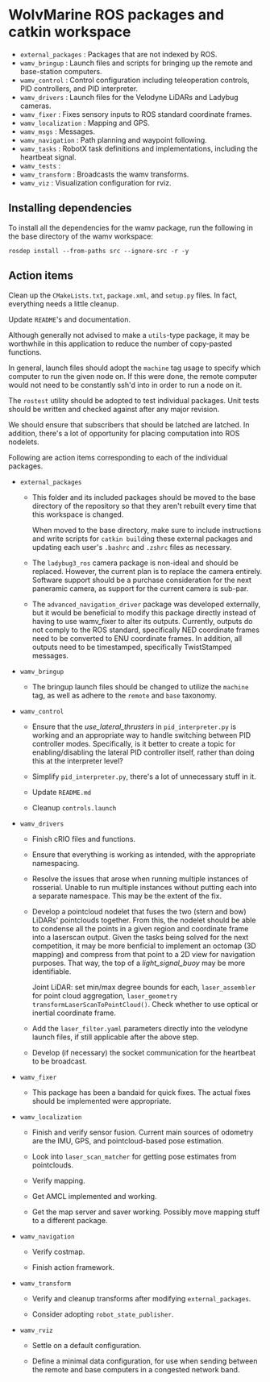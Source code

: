 # WolvMarine ROS packages and catkin workspace

- `external_packages` : Packages that are not indexed by ROS.
- `wamv_bringup` : Launch files and scripts for bringing up the remote and
  base-station computers.
- `wamv_control` : Control configuration including teleoperation controls, PID
  controllers, and PID interpreter.
- `wamv_drivers` : Launch files for the Velodyne LiDARs and Ladybug cameras.
- `wamv_fixer` : Fixes sensory inputs to ROS standard coordinate frames.
- `wamv_localization` : Mapping and GPS.
- `wamv_msgs` : Messages.
- `wamv_navigation` : Path planning and waypoint following.
- `wamv_tasks` : RobotX task definitions and implementations, including the heartbeat signal.
- `wamv_tests` :
- `wamv_transform` : Broadcasts the wamv transforms.
- `wamv_viz` : Visualization configuration for rviz.

## Installing dependencies

To install all the dependencies for the wamv package, run the following in the base directory of the wamv workspace:

    rosdep install --from-paths src --ignore-src -r -y

## Action items

Clean up the `CMakeLists.txt`, `package.xml`, and `setup.py` files. In fact,
everything needs a little cleanup.

Update `README`'s and documentation.

Although generally not advised to make a `utils`-type package, it may be
worthwhile in this application to reduce the number of copy-pasted functions.

In general, launch files should adopt the `machine` tag usage to specify which
computer to run the given node on. If this were done, the remote computer would
not need to be constantly ssh'd into in order to run a node on it.

The `rostest` utility should be adopted to test individual packages. Unit tests
should be written and checked against after any major revision.

We should ensure that subscribers that should be latched are latched. In
addition, there's a lot of opportunity for placing computation into ROS
nodelets.

Following are action items corresponding to each of the individual packages.

- `external_packages`

    - This folder and its included packages should be moved to the base
      directory of the repository so that they aren't rebuilt every time that
      this workspace is changed.

      When moved to the base directory, make sure to include instructions and
      write scripts for `catkin build`ing these external packages and updating
      each user's `.bashrc` and `.zshrc` files as necessary.

    - The `ladybug3_ros` camera package is non-ideal and should be replaced.
      However, the current plan is to replace the camera entirely. Software
      support should be a purchase consideration for the next paneramic camera,
      as support for the current camera is sub-par.

    - The `advanced_navigation_driver` package was developed externally, but it
      would be beneficial to modify this package directly instead of having to
      use wamv_fixer to alter its outputs. Currently, outputs do not comply to
      the ROS standard, specifically NED coordinate frames need to be converted
      to ENU coordinate frames. In addition, all outputs need to be timestamped,
      specifically TwistStamped messages.

- `wamv_bringup`

    - The bringup launch files should be changed to utilize the `machine` tag,
      as well as adhere to the `remote` and `base` taxonomy.

- `wamv_control`

    - Ensure that the *use_lateral_thrusters* in `pid_interpreter.py` is
      working and an appropriate way to handle switching between PID controller
      modes. Specifically, is it better to create a topic for enabling/disabling
      the lateral PID controller itself, rather than doing this at the
      interpreter level?

    - Simplify `pid_interpreter.py`, there's a lot of unnecessary stuff in it.

    - Update `README.md`

    - Cleanup `controls.launch`

- `wamv_drivers`

    - Finish cRIO files and functions.

    - Ensure that everything is working as intended, with the appropriate
      namespacing.

    - Resolve the issues that arose when running multiple instances of
      rosserial. Unable to run multiple instances without putting each into a
      separate namespace. This may be the extent of the fix.

    - Develop a pointcloud nodelet that fuses the two (stern and bow) LiDARs'
      pointclouds together. From this, the nodelet should be able to condense
      all the points in a given region and coordinate frame into a laserscan
      output. Given the tasks being solved for the next competition, it may be
      more benficial to implement an octomap (3D mapping) and compress from
      that point to a 2D view for navigation purposes. That way, the top of a
      *light_signal_buoy* may be more identifiable.

      Joint LiDAR: set min/max degree bounds for each, `laser_assembler` for
      point cloud aggregation, `laser_geometry`
      `transformLaserScanToPointCloud()`. Check whether to use optical
      or inertial coordinate frame.


    - Add the `laser_filter.yaml` parameters directly into the velodyne launch
      files, if still applicable after the above step.

    - Develop (if necessary) the socket communication for the heartbeat to be
      broadcast.

- `wamv_fixer`

    - This package has been a bandaid for quick fixes. The actual fixes should
      be implemented were appropriate.

- `wamv_localization`

    - Finish and verify sensor fusion. Current main sources of odometry are
      the IMU, GPS, and pointcloud-based pose estimation.

    - Look into `laser_scan_matcher` for getting pose estimates from
      pointclouds.

    - Verify mapping.

    - Get AMCL implemented and working.

    - Get the map server and saver working. Possibly move mapping stuff to a
      different package.

- `wamv_navigation`

    - Verify costmap.

    - Finish action framework.

- `wamv_transform`

    - Verify and cleanup transforms after modifying `external_packages`.

    - Consider adopting `robot_state_publisher`.

- `wamv_rviz`

    - Settle on a default configuration.

    - Define a minimal data configuration, for use when sending between the
      remote and base computers in a congested network band.
